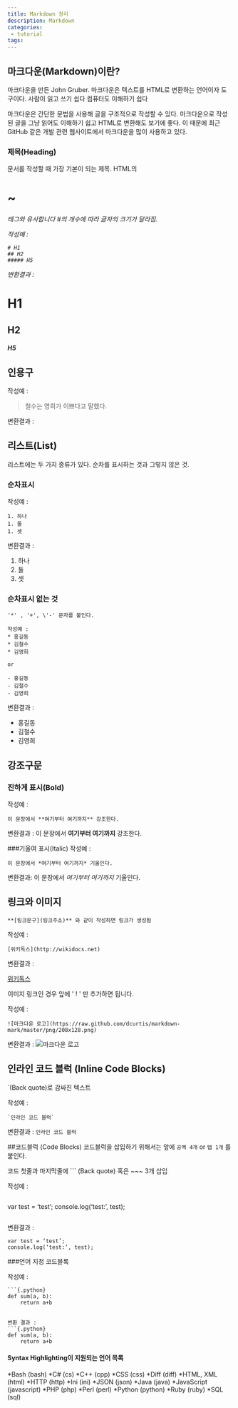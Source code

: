 ```yaml
---
title: Markdown 정리
description: Markdown
categories:
 - tutorial
tags:
---
```


## 마크다운(Markdown)이란?
마크다운을 만든 John Gruber.
마크다운은 텍스트를 HTML로 변환하는 언어이자 도구이다.
사람이 읽고 쓰기 쉽다
컴퓨터도 이해하기 쉽다

마크다운은 간단한 문법을 사용해 글을 구조적으로 작성할 수 있다.  마크다운으로 작성된 글을 그냥 읽어도 이해하기 쉽고 HTML로 변환해도 보기에 좋다. 이 때문에 최근 GitHub 같은 개발 관련 웹사이트에서 마크다운을 많이 사용하고 있다.


### 제목(Heading)
문서를 작성할 때 가장 기본이 되는 제목. HTML의 <h1> ~ <h6> 태그와 유사합니다
#의 개수에 따라 글자의 크기가 달라짐.

작성예 :

```
# H1
## H2
##### H5
```

변환결과 :

# H1
## H2
##### H5

## 인용구

작성예 :

> 철수는 영희가 이쁘다고 말했다.

변환결과 :





## 리스트(List)
리스트에는 두 가지 종류가 있다. 순차를 표시하는 것과 그렇지 않은 것.

### 순차표시
작성예 :
```
1. 하나
1. 둘
1. 셋
```

변환결과 :

1. 하나
1. 둘
1. 셋


### 순차표시 없는 것
```
'*' , '+', \'-' 문자를 붙인다.

작성예 :
* 홍길동
* 김철수
* 김영희

or

- 홍길동
- 김철수
- 김영희
```

변환결과 :
- 홍길동
- 김철수
- 김영희


## 강조구문

### 진하게 표시(Bold)

작성예 :
```
이 문장에서 **여기부터 여기까지** 강조한다.
```

변환결과 :
이 문장에서 **여기부터 여기까지** 강조한다.

###기울여 표시(Italic)
작성예 :
```
이 문장에서 *여기부터 여기까지* 기울인다.
```

변환결과:
이 문장에서 *여기부터 여기까지* 기울인다.


## 링크와 이미지
```
**[링크문구](링크주소)** 와 같이 작성하면 링크가 생성됨
```

작성예 :
```
[위키독스](http://wikidocs.net)
```

변환결과 :

[위키독스](http://wikidocs.net)


이미지 링크인 경우 앞에 ' ! ' 만 추가하면 됩니다.

작성예 :
```
![마크다운 로고](https://raw.github.com/dcurtis/markdown-mark/master/png/208x128.png)
```

변환결과 :
![마크다운 로고](https://raw.github.com/dcurtis/markdown-mark/master/png/208x128.png)

## 인라인 코드 블럭 (Inline Code Blocks)
\`(Back quote)로 감싸진 텍스트

작성예 :
```
`인라인 코드 블럭`
```

변환결과 :
`인라인 코드 블럭`




##코드블럭 (Code Blocks)
코드블럭을 삽입하기 위해서는 앞에 `공백 4개` or `탭 1개` 를 붙인다.

코드 첫줄과 마지막줄에 ``` (Back quote) 혹은 ~~~ 3개 삽입

작성예 :
```
```
var test = ‘test’;
console.log(‘test:’, test);
```
```

변환결과 :
```
var test = ‘test’;
console.log(‘test:’, test);
```

###언어 지정 코드블록

작성예 :
```
```{.python}
def sum(a, b):
    return a+b
```
```

변환 결과 :
```{.python}
def sum(a, b):
    return a+b
```

#### Syntax Highlighting이 지원되는 언어 목록
*Bash (bash)
*C# (cs)
*C++ (cpp)
*CSS (css)
*Diff (diff)
*HTML, XML (html)
*HTTP (http)
*Ini (ini)
*JSON (json)
*Java (java)
*JavaScript (javascript)
*PHP (php)
*Perl (perl)
*Python (python)
*Ruby (ruby)
*SQL (sql)
